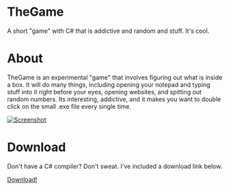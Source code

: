 TheGame
=======

A short "game" with C# that is addictive and random and stuff. It's cool.

About
=====

TheGame is an experimental "game" that involves figuring out what is inside a box. It will do many things, including opening your notepad and typing stuff into it right before your eyes, opening websites, and spitting out random numbers. Its interesting, addictive, and it makes you want to double click on the small .exe file every single time.

<a href="http://imgur.com/ypS37Hi"><img src="http://i.imgur.com/ypS37Hi.png" title="Screenshot" /></a>

Download
========

Don't have a C# compiler? Don't sweat. I've included a download link below.

[Download!](https://drive.google.com/file/d/0B9_evHdY7ZEdSWloT3BFZE9TbFk/view?usp=sharing)

